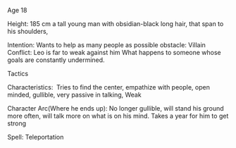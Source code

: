 Age 18

Height: 185 cm
a tall young man with obsidian-black long hair, that span to his shoulders, 

Intention: Wants to help as many people as possible
obstacle: Villain
Conflict: Leo is far to weak against him
What happens to someone whose goals are constantly undermined.

Tactics

Characteristics:  Tries to find the center, empathize with people, open minded, gullible, very passive in talking, Weak

Character Arc(Where he ends up): No longer gullible, will stand his ground more often, will talk more on what is on his mind. Takes a year for him to get strong

Spell: Teleportation